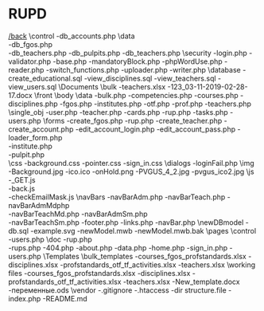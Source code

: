 # RUPD
[/back](/back)
        \control
            -db_accounts.php
        \data               
            -db_fgos.php    
            -db_teachers.php
            -db_pulpits.php 
            -db_teachers.php
        \security
            -login.php
            -validator.php
        -base.php
        -mandatoryBlock.php
        -phpWordUse.php
        -reader.php
        -switch_functions.php
        -uploader.php
        -writer.php
    \database
        -create_educational.sql
        -view_disciplines.sql
        -view_teachers.sql
        -view_users.sql
    \Documents
        \bulk
        -teachers.xlsx
        -123_03-11-2019-02-28-17.docx
    \front
        \body
            \data
                -bulk.php
                -competencies.php
                -courses.php
                -disciplines.php
                -fgos.php
                -institutes.php
                -otf.php
                -prof.php
                -teachers.php
            \single_obj
                -user.php
                -teacher.php
            -cards.php
            -rup.php
            -tasks.php
            -users.php
        \forms
            -create_fgos.php
            -rup.php
            -create_teacher.php
            -create_account.php
            -edit_account_login.php
            -edit_account_pass.php 
            -loader_form.php       
            -institute.php         
            -pulpit.php           
        \css
            -background.css
            -pointer.css
            -sign_in.css
        \dialogs
            -loginFail.php
        \img
            -Background.jpg
            -ico.ico
            -onHold.png
            -PVGUS_4_2.jpg
            -pvgus_ico2.jpg
        \js
            -_GET.js          
            -back.js          
            -checkEmailMask.js
        \navBars
            -navBarAdm.php
            -navBarTeach.php
            -navBarAdmMdphp   
            -navBarTeachMd.php
            -navBarAdmSm.php  
            -navBarTeachSm.php
        -footer.php
        -links.php
        -navBar.php
    \newDBmodel
        -db.sql
        -example.svg
        -newModel.mwb
        -newModel.mwb.bak
    \pages
        \control      
            -users.php
        \doc
            -rup.php  
            -rups.php 
        -404.php
        -about.php
        -data.php
        -home.php 
        -sign_in.php
        -users.php
    \Templates
        \bulk_templates
            -courses_fgos_profstandards.xlsx
            -disciplines.xlsx
            -profstandards_otf_tf_activities.xlsx
            -teachers.xlsx
        \working files
            -courses_fgos_profstandards.xlsx
            -disciplines.xlsx
            -profstandards_otf_tf_activities.xlsx
            -teachers.xlsx
        -New_template.docx
        -переменные.ods
    \vendor
    -.gitignore
    -.htaccess
    -dir structure.file
    -index.php
    -README.md